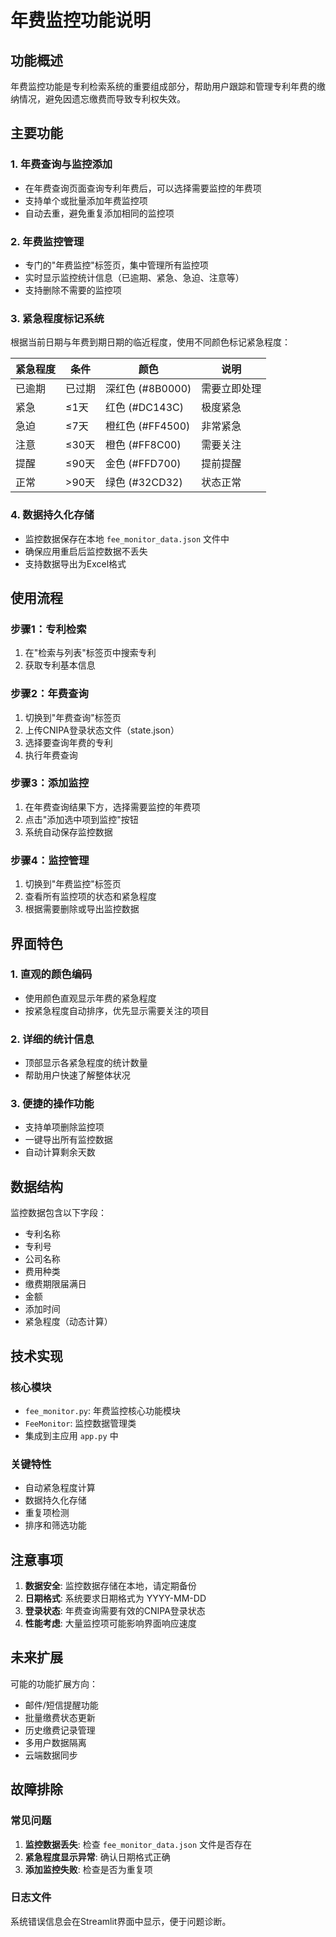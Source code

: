 # 年费监控功能说明

## 功能概述

年费监控功能是专利检索系统的重要组成部分，帮助用户跟踪和管理专利年费的缴纳情况，避免因遗忘缴费而导致专利权失效。

## 主要功能

### 1. 年费查询与监控添加
- 在年费查询页面查询专利年费后，可以选择需要监控的年费项
- 支持单个或批量添加年费监控项
- 自动去重，避免重复添加相同的监控项

### 2. 年费监控管理
- 专门的"年费监控"标签页，集中管理所有监控项
- 实时显示监控统计信息（已逾期、紧急、急迫、注意等）
- 支持删除不需要的监控项

### 3. 紧急程度标记系统
根据当前日期与年费到期日期的临近程度，使用不同颜色标记紧急程度：

| 紧急程度 | 条件 | 颜色 | 说明 |
|---------|------|------|------|
| 已逾期 | 已过期 | 深红色 (#8B0000) | 需要立即处理 |
| 紧急 | ≤1天 | 红色 (#DC143C) | 极度紧急 |
| 急迫 | ≤7天 | 橙红色 (#FF4500) | 非常紧急 |
| 注意 | ≤30天 | 橙色 (#FF8C00) | 需要关注 |
| 提醒 | ≤90天 | 金色 (#FFD700) | 提前提醒 |
| 正常 | >90天 | 绿色 (#32CD32) | 状态正常 |

### 4. 数据持久化存储
- 监控数据保存在本地 `fee_monitor_data.json` 文件中
- 确保应用重启后监控数据不丢失
- 支持数据导出为Excel格式

## 使用流程

### 步骤1：专利检索
1. 在"检索与列表"标签页中搜索专利
2. 获取专利基本信息

### 步骤2：年费查询
1. 切换到"年费查询"标签页
2. 上传CNIPA登录状态文件（state.json）
3. 选择要查询年费的专利
4. 执行年费查询

### 步骤3：添加监控
1. 在年费查询结果下方，选择需要监控的年费项
2. 点击"添加选中项到监控"按钮
3. 系统自动保存监控数据

### 步骤4：监控管理
1. 切换到"年费监控"标签页
2. 查看所有监控项的状态和紧急程度
3. 根据需要删除或导出监控数据

## 界面特色

### 1. 直观的颜色编码
- 使用颜色直观显示年费的紧急程度
- 按紧急程度自动排序，优先显示需要关注的项目

### 2. 详细的统计信息
- 顶部显示各紧急程度的统计数量
- 帮助用户快速了解整体状况

### 3. 便捷的操作功能
- 支持单项删除监控项
- 一键导出所有监控数据
- 自动计算剩余天数

## 数据结构

监控数据包含以下字段：
- 专利名称
- 专利号
- 公司名称
- 费用种类
- 缴费期限届满日
- 金额
- 添加时间
- 紧急程度（动态计算）

## 技术实现

### 核心模块
- `fee_monitor.py`: 年费监控核心功能模块
- `FeeMonitor`: 监控数据管理类
- 集成到主应用 `app.py` 中

### 关键特性
- 自动紧急程度计算
- 数据持久化存储
- 重复项检测
- 排序和筛选功能

## 注意事项

1. **数据安全**: 监控数据存储在本地，请定期备份
2. **日期格式**: 系统要求日期格式为 YYYY-MM-DD
3. **登录状态**: 年费查询需要有效的CNIPA登录状态
4. **性能考虑**: 大量监控项可能影响界面响应速度

## 未来扩展

可能的功能扩展方向：
- 邮件/短信提醒功能
- 批量缴费状态更新
- 历史缴费记录管理
- 多用户数据隔离
- 云端数据同步

## 故障排除

### 常见问题
1. **监控数据丢失**: 检查 `fee_monitor_data.json` 文件是否存在
2. **紧急程度显示异常**: 确认日期格式正确
3. **添加监控失败**: 检查是否为重复项

### 日志文件
系统错误信息会在Streamlit界面中显示，便于问题诊断。